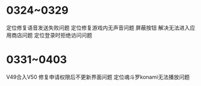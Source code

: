 # 0324~0329

定位修复语音发送失败问题
定位修复游戏内无声音问题
屏蔽按钮
解决无法进入应用商店问题
定位登录时拒绝访问问题

# 0331~0403

V49合入V50
修复申请权限后不更新界面问题
定位魂斗罗konami无法播放问题